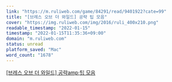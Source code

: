 ```yaml
---
link: "https://m.ruliweb.com/game/84291/read/9401922?cate=99"
title: "[브레스 오브 더 와일드] 공략 팁 모음"
cover: "https://img.ruliweb.com/img/2016/ruli_400x210.png"
readable_timestamp: "2022-01-15"
timestamp: "2022-01-15T11:35:36+09:00"
domain: "m.ruliweb.com"
status: unread
platform_saved: "Mac"
word_count: "1678"
---
```


[[브레스 오브 더 와일드] 공략amp;팁 모음](https://m.ruliweb.com/game/84291/read/9401922?cate=99)